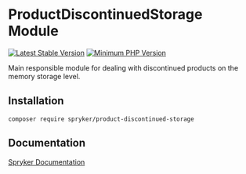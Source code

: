 # ProductDiscontinuedStorage Module
[![Latest Stable Version](https://poser.pugx.org/spryker/product-discontinued-storage/v/stable.svg)](https://packagist.org/packages/spryker/product-discontinued-storage)
[![Minimum PHP Version](https://img.shields.io/badge/php-%3E%3D%207.4-8892BF.svg)](https://php.net/)

Main responsible module for dealing with discontinued products on the memory storage level.

## Installation

```
composer require spryker/product-discontinued-storage
```

## Documentation

[Spryker Documentation](https://docs.spryker.com)
